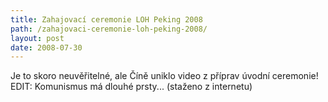 ```yaml
---
title: Zahajovací ceremonie LOH Peking 2008
path: /zahajovaci-ceremonie-loh-peking-2008/
layout: post
date: 2008-07-30
---
```


Je to skoro neuvěřitelné, ale Číně uniklo video z příprav úvodní ceremonie! EDIT: Komunismus má dlouhé prsty... (staženo z internetu)
